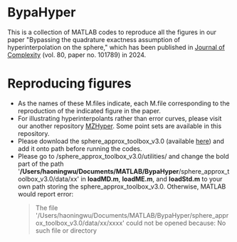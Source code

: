 # BypaHyper
This is a collection of MATLAB codes to reproduce all the figures in our paper "Bypassing the quadrature exactness assumption of hyperinterpolation on the sphere," which has been published in [Journal of Complexity]([https://arxiv.org/abs/2202.13691](https://www.sciencedirect.com/science/article/pii/S0885064X23000584)) (vol. 80, paper no. 101789) in 2024.

# Reproducing figures
* As the names of these M.files indicate, each M.file corresponding to the reproduction of the indicated figure in the paper.
* For illustrating hyperinterpolants rather than error curves, please visit our another repository [MZHyper](https://github.com/HaoNingWu/MZHyper/). Some point sets are available in this repository.  
* Please download the sphere_approx_toolbox_v3.0 (available [here](https://1drv.ms/u/s!AmzdJkQhNBOrhlhZ7TNzdUYOb7X1?e=rfGNGn)) and add it onto path before running the codes.
* Please go to /sphere_approx_toolbox_v3.0/utilities/ and change the bold part of the path '**/Users/haoningwu/Documents/MATLAB/BypaHyper**/sphere_approx_toolbox_v3.0/data/xx' in **loadMD.m**, **loadME.m**, and **loadStd.m** to your own path storing the sphere_approx_toolbox_v3.0. Otherwise, MATLAB would report error:
  >The file '/Users/haoningwu/Documents/MATLAB/BypaHyper/sphere_approx_toolbox_v3.0/data/xx/xxxx' could not be opened because: No such file or
directory
